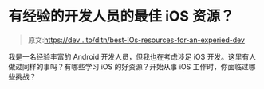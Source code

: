 # 有经验的开发人员的最佳 iOS 资源？

> 原文:[https://dev . to/ditn/best-IOs-resources-for-an-experied-dev](https://dev.to/ditn/best-ios-resources-for-an-experienced-dev)

我是一名经验丰富的 Android 开发人员，但我也在考虑涉足 iOS 开发。这里有人做过同样的事吗？有哪些学习 iOS 的好资源？开始从事 iOS 工作时，你面临过哪些挑战？